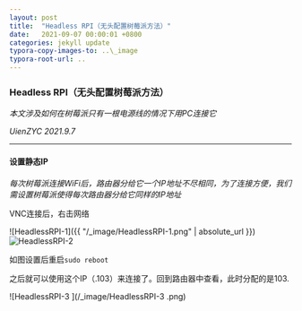 ```yaml
---
layout: post
title:  "Headless RPI（无头配置树莓派方法）"
date:   2021-09-07 00:00:01 +0800
categories: jekyll update
typora-copy-images-to: ..\_image
typora-root-url: ..
---
```


### Headless RPI（无头配置树莓派方法）

_本文涉及如何在树莓派只有一根电源线的情况下用PC连接它_

_UienZYC 2021.9.7_

***

#### 设置静态IP

_每次树莓派连接WiFi后，路由器分给它一个IP地址不尽相同，为了连接方便，我们需设置树莓派使得每次路由器分给它同样的IP地址_

VNC连接后，右击网络

![HeadlessRPI-1]({{ "/_image/HeadlessRPI-1.png" | absolute_url }})
![HeadlessRPI-2](/_image/HeadlessRPI-2.png)

如图设置后重启`sudo reboot`

之后就可以使用这个IP（.103）来连接了。回到路由器中查看，此时分配的是103.

![HeadlessRPI-3 ](/_image/HeadlessRPI-3 .png)
